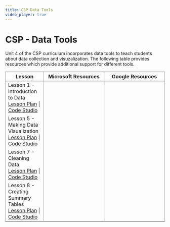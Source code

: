 ```yaml
---
title: CSP Data Tools
video_player: true
---
```


# CSP - Data Tools

Unit 4 of the CSP curriculum incorporates data tools to teach students about data collection and visuzalization. The following table provides resources which provide additional support for different tools.

<style>
  .centertext {
    text-align: center;
  }
</style>
<table cellpadding="10">
	<colgroup>
		<col width="24%" style="border:1px solid #999999;">
		<col width="38%" style="border:1px solid #999999;">
		<col width="38%" style="border:1px solid #999999;">
	</colgroup>
	<thead>
		<tr>
			<th class="centertext">Lesson</th>
			<th class="centertext">Microsoft Resources</th>
			<th class="centertext">Google Resources</th>
		</tr>
	</thead>
	<tbody>
		<tr>
			<td>
				Lesson 1 - Introduction to Data<br>
				<a href="https://code.org/curriculum/cspunit4/1/Teacher" target="_blank">Lesson Plan</a> | 
				<a href="https://studio.code.org/s/cspunit4/stage/1/puzzle/1" target="_blank">Code Studio</a>
			</td>
			<td></td>
			<td></td>
		</tr>
		<tr>
			<td>
				Lesson 5 - Making Data Visualization<br>
				<a href="https://code.org/curriculum/cspunit4/5/Teacher" target="_blank">Lesson Plan</a> | 
				<a href="https://studio.code.org/s/cspunit4/stage/5/puzzle/1" target="_blank">Code Studio</a>
			</td>
			<td></td>
			<td></td>
		</tr>
		<tr>
			<td>
				Lesson 7 - Cleaning Data<br>
				<a href="https://code.org/curriculum/cspunit4/7/Teacher" target="_blank">Lesson Plan</a> | 
				<a href="https://studio.code.org/s/cspunit4/stage/7/puzzle/1" target="_blank">Code Studio</a>
			</td>
			<td></td>
			<td></td>
		</tr>
		<tr>
			<td>
				Lesson 8 - Creating Summary Tables<br>
				<a href="https://code.org/curriculum/cspunit4/8/Teacher" target="_blank">Lesson Plan</a> | 
				<a href="https://studio.code.org/s/cspunit4/stage/8/puzzle/1" target="_blank">Code Studio</a>
			</td>
			<td></td>
			<td></td>
		</tr>
	</tbody>
</table>